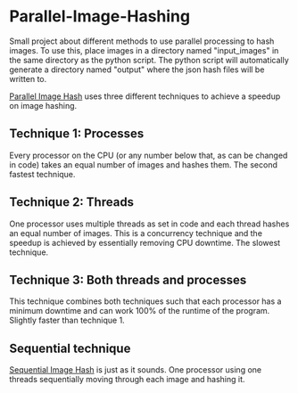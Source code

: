 # Parallel-Image-Hashing

Small project about different methods to use parallel processing to hash images. To use this, place images in a directory named "input_images" in the same directory as the python script. The python script will automatically generate a directory named "output" where the json hash files will be written to.

[Parallel Image Hash](Parallel_ImageHash.py) uses three different techniques to achieve a speedup on image hashing. 

## Technique 1: Processes
Every processor on the CPU (or any number below that, as can be changed in code) takes an equal number of images and hashes them. The second fastest technique.

## Technique 2: Threads
One processor uses multiple threads as set in code and each thread hashes an equal number of images. This is a concurrency technique and the speedup is achieved by essentially removing CPU downtime. The slowest technique.

## Technique 3: Both threads and processes
This technique combines both techniques such that each processor has a minimum downtime and can work 100% of the runtime of the program. Slightly faster than technique 1.

## Sequential technique
[Sequential Image Hash](Sequential_ImageHash.py) is just as it sounds. One processor using one threads sequentially moving through each image and hashing it.
